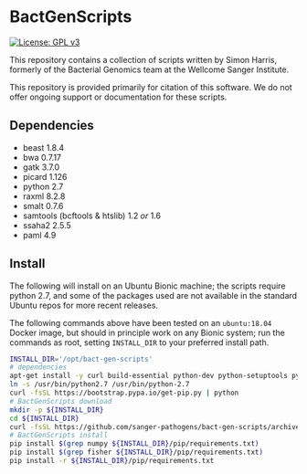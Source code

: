 # BactGenScripts

[![License: GPL v3](https://img.shields.io/badge/license-GPL%20v3-brightgreen.svg)](https://github.com/sanger-pathogens/bact-gen-scripts/blob/master/LICENSE)   


This repository contains a collection of scripts written by Simon Harris, formerly of the Bacterial Genomics team at the Wellcome Sanger Institute.

This repository is provided primarily for citation of this software.  We do not offer ongoing support or documentation for these scripts.

## Dependencies

- beast  1.8.4
- bwa  0.7.17
- gatk  3.7.0
- picard  1.126
- python 2.7
- raxml  8.2.8
- smalt  0.7.6
- samtools (bcftools & htslib) 1.2 _or_ 1.6
- ssaha2  2.5.5
- paml  4.9


## Install

The following will install on an Ubuntu Bionic machine;  the scripts require python 2.7, and some of the packages used are not available in the standard Ubuntu repos for more recent releases.

The following commands above have been tested on an `ubuntu:18.04` Docker image, but should in  principle work on any Bionic system; run the commands as root, setting  `INSTALL_DIR` to your preferred install path.

```bash
INSTALL_DIR='/opt/bact-gen-scripts'
# dependencies
apt-get install -y curl build-essential python-dev python-setuptools python-wheel python-2.7 python-pkg-resources python-tk
ln -s /usr/bin/python2.7 /usr/bin/python-2.7
curl -fsSL https://bootstrap.pypa.io/get-pip.py | python
# BactGenScripts download
mkdir -p ${INSTALL_DIR}
cd ${INSTALL_DIR}
curl -fsSL https://github.com/sanger-pathogens/bact-gen-scripts/archive/master.tar.gz | tar xzvf - --strip-components=1
# BactGenScripts install
pip install $(grep numpy ${INSTALL_DIR}/pip/requirements.txt)
pip install $(grep fisher ${INSTALL_DIR}/pip/requirements.txt)
pip install -r ${INSTALL_DIR}/pip/requirements.txt
```
